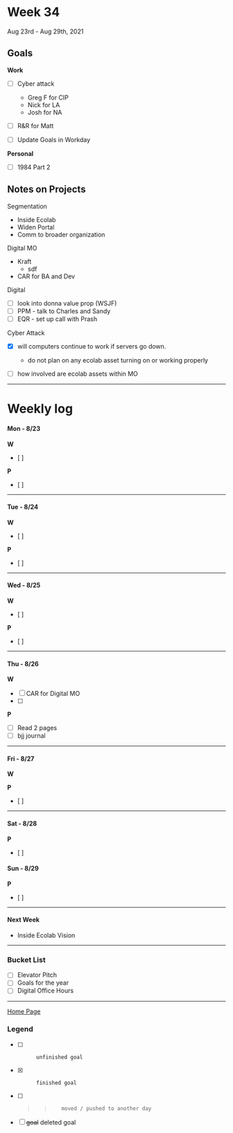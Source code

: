 # Week 34
Aug 23rd - Aug 29th, 2021

## Goals

**Work**

- [ ] Cyber attack
    - Greg F for CIP
    - Nick for LA
    - Josh for NA
- [ ] R&R for Matt
- [ ] Update Goals in Workday


**Personal**

- [ ] 1984 Part 2



## Notes on Projects
Segmentation
- Inside Ecolab
- Widen Portal
- Comm to broader organization

Digital MO
- Kraft
    - sdf 
- CAR for BA and Dev

Digital
- [ ] look into donna value prop (WSJF)
- [ ] PPM - talk to Charles and Sandy
- [ ] EQR - set up call with Prash

Cyber Attack
- [x] will computers continue to work if servers go down.
    - do not plan on any ecolab asset turning on or working properly
- [ ] how involved are ecolab assets within MO


----------
# Weekly log

#### Mon - 8/23 ####

**W**
- [ ] 


**P**
- [ ] 

----------

#### Tue - 8/24 ####

**W**
- [ ] 

**P**
- [ ] 

----------

#### Wed - 8/25 ####

**W**
- [ ] 

**P**
- [ ]

----------

#### Thu - 8/26 ####

**W**
- [ ] CAR for Digital MO
- [ ] 

**P**
- [ ] Read 2 pages
- [ ] bjj journal

----------

#### Fri - 8/27 ####

**W**


**P**
- [ ]


----------

#### Sat - 8/28 ####

**P**
- [ ]

#### Sun - 8/29 ####

**P**
- [ ]

----------

#### Next Week
- Inside Ecolab Vision

----------

### Bucket List

- [ ] Elevator Pitch
- [ ] Goals for the year
- [ ] Digital Office Hours

----------

[Home Page](https://ch3ck3rs.github.io/Goals)

### Legend

- [ ] 			unfinished goal
- [x] 			finished goal
- [ ] >> 		moved / pushed to another day
- [ ] ~~goal~~	deleted goal
